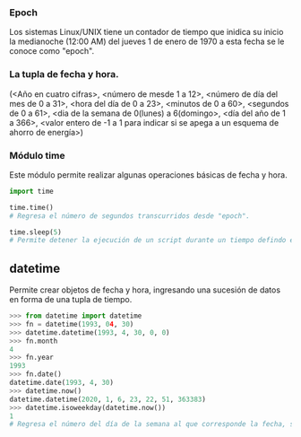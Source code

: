 ### Epoch
Los sistemas Linux/UNIX tiene un contador de tiempo que inidica su inicio la medianoche (12:00 AM) del jueves 1 de enero de 1970 a esta fecha se le conoce como "epoch".

### La tupla de fecha y hora.
(<Año en cuatro cifras>, <número de mesde 1 a 12>, <número de día del mes de 0 a 31>, <hora del día de 0 a 23>,  <minutos de 0 a 60>, <segundos de 0 a 61>, <dia de la semana de 0(lunes) a 6(domingo>, <día del año de 1 a 366>, <valor entero de -1 a 1 para indicar si se apega a un esquema de ahorro de energía>)

### Módulo time
Este módulo permite realizar algunas operaciones básicas de fecha y hora.
```python
import time

time.time()
# Regresa el número de segundos transcurridos desde "epoch".

time.sleep(5)
# Permite detener la ejecución de un script durante un tiempo defindo en segundos.
```

## datetime
Permite crear objetos de fecha y hora, ingresando una sucesión de datos en forma de una tupla de tiempo.
```python
>>> from datetime import datetime
>>> fn = datetime(1993, 04, 30)
>>> datetime.datetime(1993, 4, 30, 0, 0)
>>> fn.month
4
>>> fn.year
1993
>>> fn.date()
datetime.date(1993, 4, 30)
>>> datetime.now()
datetime.datetime(2020, 1, 6, 23, 22, 51, 363383)
>>> datetime.isoweekday(datetime.now())
1
# Regresa el número del día de la semana al que corresponde la fecha, siendo 1= lunes y así sucesivamente hasta 7= domingo.
```
